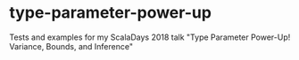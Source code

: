 # type-parameter-power-up

Tests and examples for my ScalaDays 2018 talk "Type Parameter Power-Up! Variance, Bounds, and Inference"




